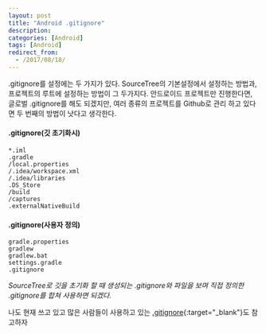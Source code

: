 ```yaml
---
layout: post
title: "Android .gitignore"
description: 
categories: [Android]
tags: [Android]
redirect_from:
  - /2017/08/18/
---
```


.gitignore를 설정에는 두 가지가 있다. SourceTree의 기본설정에서 설정하는 방법과, 프로젝트의 루트에 설정하는 방법이 그 두가지다. 안드로이드 프로젝트만 진행한다면, 글로벌 .gitignore를 해도 되겠지만, 여러 종류의 프로젝트를 Github로 관리 하고 있다면 두 번째의 방법이 낫다고 생각한다. 

#### .gitignore(깃 초기화시)

```
*.iml
.gradle
/local.properties
/.idea/workspace.xml
/.idea/libraries
.DS_Store
/build
/captures
.externalNativeBuild
```

#### .gitignore(사용자 정의)

```
gradle.properties
gradlew
gradlew.bat
settings.gradle
.gitignore
```

*SourceTree로 깃을 초기화 할 때 생성되는 .gitignore와 파일을 보며 직접 정의한 .gitignore를 합쳐 사용하면 되겠다.*

나도 현재 쓰고 있고 많은 사람들이 사용하고 있는 [.gitignore](https://github.com/github/gitignore/blob/master/Android.gitignore){:target="_blank"}도 참고하자